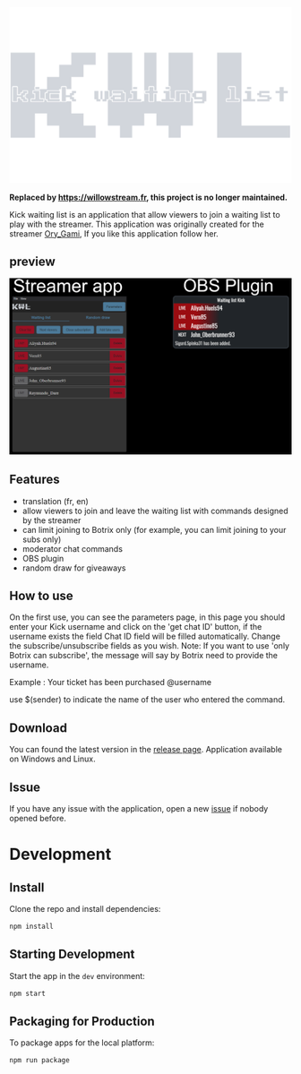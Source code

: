 ![preview](src/renderer/img/logo-no-background.svg)

**Replaced by https://willowstream.fr, this project is no longer maintained.**

Kick waiting list is an application that allow viewers to join a waiting list to play with the streamer.
This application was originally created for the streamer [Ory_Gami](https://kick.com/ory-gami), If you like this application follow her.

## preview
![preview](assets/app-example.png)

## Features
- translation (fr, en)
- allow viewers to join and leave the waiting list with commands designed by the streamer
- can limit joining to Botrix only (for example, you can limit joining to your subs only)
- moderator chat commands
- OBS plugin
- random draw for giveaways

## How to use
On the first use, you can see the parameters page, in this page you should enter your Kick username and click on the 'get chat ID' button, if the username exists the field Chat ID field will be filled automatically.
Change the subscribe/unsubscribe fields as you wish. Note: If you want to use 'only Botrix can subscribe', the message will say by Botrix need to provide the username.

Example : Your ticket has been purchased @username

use $(sender) to indicate the name of the user who entered the command.

## Download
You can found the latest version in the [release page](https://github.com/kevin-briand/kick-waiting-list/releases). Application available on Windows and Linux.

## Issue
If you have any issue with the application, open a new [issue](https://github.com/kevin-briand/kick-waiting-list/issues) if nobody opened before.

# Development 
## Install

Clone the repo and install dependencies:

```bash
npm install
```


## Starting Development

Start the app in the `dev` environment:

```bash
npm start
```

## Packaging for Production

To package apps for the local platform:

```bash
npm run package
```
